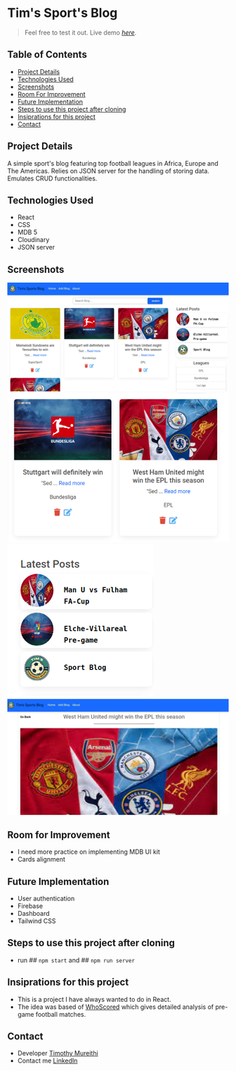 # Tim's Sport's Blog
> Feel free to test it out. 
> Live demo [_here_](). 

## Table of Contents
* [Project Details](#project-details)
* [Technologies Used](#technologies-used)
* [Screenshots](#screenshots)
* [Room For Improvement](#room-for-improvement)
* [Future Implementation](#future-implementation)
* [Steps to use this project after cloning](#steps-to-use-this-project-after-cloning)
* [Insiprations for this project](#steps-to-use-this-project-after-cloning)
* [Contact](#contact)


## Project Details
A simple sport's blog featuring top football leagues in Africa, Europe and The Americas. Relies on JSON server for the handling of storing data. Emulates CRUD functionalities.

## Technologies Used
- React
- CSS
- MDB 5
- Cloudinary
- JSON server

## Screenshots
![alt text](https://raw.githubusercontent.com/timothymureithi/Tim-Sport-Blog/main/public/images/Screenshot%20from%202022-10-07%2010-27-30.png)
![Screenshot](https://raw.githubusercontent.com/timothymureithi/Tim-Sport-Blog/main/public/images/Screenshot%20from%202022-10-07%2010-27-54.png)
![ScreenShot](https://raw.githubusercontent.com/timothymureithi/Tim-Sport-Blog/main/public/images/Screenshot%20from%202022-10-07%2010-28-09.png)
![ScreenShot](https://raw.githubusercontent.com/timothymureithi/Tim-Sport-Blog/main/public/images/Screenshot%20from%202022-10-07%2010-28-39.png)
## Room for Improvement
- I need more practice on implementing MDB UI kit 
- Cards alignment

## Future Implementation
- User authentication
- Firebase 
- Dashboard
- Tailwind CSS

## Steps to use this project after cloning
- run ## `npm start` and ## `npm run server`

## Insiprations for this project
- This is a project I have always wanted to do in React. 
- The idea was based of [WhoScored](https://www.whoscored.com/Articles) which gives detailed analysis of pre-game football matches.

## Contact
- Developer [Timothy Mureithi](https://github.com/timothymureithi)
- Contact me [LinkedIn](https://www.linkedin.com/in/timothy-mureithi-74a440234/)